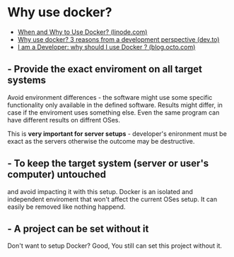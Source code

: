 # Why use docker?

* [When and Why to Use Docker? (linode.com)](https://www.linode.com/docs/applications/containers/when-and-why-to-use-docker/#benefits-of-docker)
* [Why use docker? 3 reasons from a development perspective (dev.to)](https://dev.to/geshan/why-use-docker-3-reasons-from-a-development-perspective-2jh3)
* [I am a Developer: why should I use Docker ? (blog.octo.com)](https://blog.octo.com/i-am-a-developer-why-should-i-use-docker/)

## - Provide the exact enviroment on all target systems

Avoid environment differences - the software might use some specific functionality only available in the defined software.
Results might differ, in case if the enviroment uses something else. Even the same program can have different results on diffrent OSes.

This is **very important for server setups** - developer's enironment must be exact as the servers otherwise the outcome may be destructive.

## - To keep the target system (server or user's computer) untouched

and avoid impacting it with this setup.
Docker is an isolated and independent enviroment that won't affect the current OSes setup. It can easily be removed like nothing happend.

## - A project can be set without it

Don't want to setup Docker? Good, You still can set this project without it.
